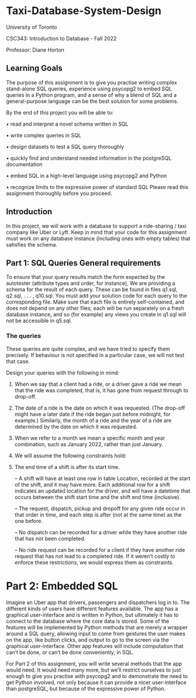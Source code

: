 # Taxi-Database-System-Design
University of Toronto 

CSC343: Introduction to Database - Fall 2022

Professor: Diane Horton

## Learning Goals

The purpose of this assignment is to give you practise writing complex stand-alone SQL queries, experience using psycopg2 to embed SQL queries in a Python program, and a sense of why a blend of SQL and a general-purpose language can be the best solution for some problems.

By the end of this project you will be able to:

• read and interpret a novel schema written in SQL

• write complex queries in SQL

• design datasets to test a SQL query thoroughly

• quickly find and understand needed information in the postgreSQL documentation 

• embed SQL in a high-level language using psycopg2 and Python

• recognize limits to the expressive power of standard SQL Please read this assignment thoroughly before you proceed.

## Introduction

In this project, we will work with a database to support a ride-sharing / taxi company like Uber or Lyft. Keep in mind that your code for this assignment must work on any database instance (including ones with empty tables) that satisfies the schema.

## Part 1: SQL Queries General requirements

To ensure that your query results match the form expected by the autotester (attribute types and order, for instance), We are providing a schema for the result of each query. These can be found in files q1.sql, q2.sql, . . . , q10.sql. You must add your solution code for each query to the corresponding file. Make sure that each file is entirely self-contained, and does not depend on any other files; each will be run separately on a fresh database instance, and so (for example) any views you create in q1.sql will not be accessible in q5.sql.

### The queries

These queries are quite complex, and we have tried to specify them precisely. If behaviour is not specified in a particular case, we will not test that case.

Design your queries with the following in mind:

 1. When we say that a client had a ride, or a driver gave a ride we mean that the ride was completed, that is, it has gone from request through to drop-off.
 
 2. The date of a ride is the date on which it was requested. (The drop-off might have a later date if the ride began just before midnight, for example.) Similarly, the month of a ride and the year of a ride are determined by the date on which it was requested.
 
 3. When we refer to a month we mean a specific month and year combination, such as January 2022, rather than just January.

 4. We will assume the following constraints hold:

 5. The end time of a shift is after its start time. 
  
    – A shift will have at least one row in table Location, recorded at the start of the shift, and it may have more. Each additional row for a shift indicates an updated location for the driver, and will have a datetime that occurs between the shift start time and the shift end time (inclusive).

    – The request, dispatch, pickup and dropoff for any given ride occur in that order in time, and each step is after (not at the same time) as the one before.

    – No dispatch can be recorded for a driver while they have another ride that has not been completed.

    – No ride request can be recorded for a client if they have another ride request that has not lead to a completed ride. If it weren’t costly to enforce these restrictions, we would express them as constraints.

# Part 2: Embedded SQL

Imagine an Uber app that drivers, passengers and dispatchers log in to. The different kinds of users have different features available. The app has a graphical user-interface and is written in Python, but ultimately it has to connect to the database where the core data is stored. Some of the features will be implemented by Python methods that are merely a wrapper around a SQL query, allowing input to come from gestures the user makes on the app, like button clicks, and output to go to the screen via the graphical user-interface. Other app features will include computation that can’t be done, or can’t be done conveniently, in SQL.

For Part 2 of this assignment, you will write several methods that the app would need. It would need many more, but we’ll restrict ourselves to just enough to give you practise with psycopg2 and to demonstrate the need to get Python involved, not only because it can provide a nicer user-interface than postgreSQL, but because of the expressive power of Python.
